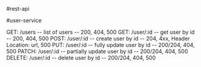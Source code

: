 #rest-api

#user-service

GET: /users -- list of users -- 200, 404, 500
GET: /user/:id -- get user by id -- 200, 404, 500
POST: /user/:id -- create user by id -- 204, 4xx, Header Location: url, 500
PUT: /user/:id -- fully update user by id -- 200/204, 404, 500
PATCH: /user/:id -- partially update user by id -- 200/204, 404, 500
DELETE: /user/:id -- delete user by id -- 200/204, 404, 500